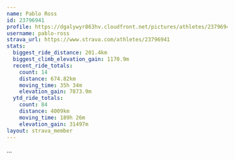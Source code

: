 ```yaml
---
name: Pablo Ross
id: 23796941
profile: https://dgalywyr863hv.cloudfront.net/pictures/athletes/23796941/14615399/1/large.jpg
username: pablo-ross
strava_url: https://www.strava.com/athletes/23796941
stats:
  biggest_ride_distance: 201.4km
  biggest_climb_elevation_gain: 1170.9m
  recent_ride_totals:
    count: 14
    distance: 674.82km
    moving_time: 35h 34m
    elevation_gain: 7873.9m
  ytd_ride_totals:
    count: 84
    distance: 4009km
    moving_time: 189h 26m
    elevation_gain: 31497m
layout: strava_member
--- 
```

...
